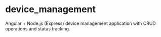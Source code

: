 # device_management
Angular + Node.js (Express) device management application with CRUD operations and status tracking.
